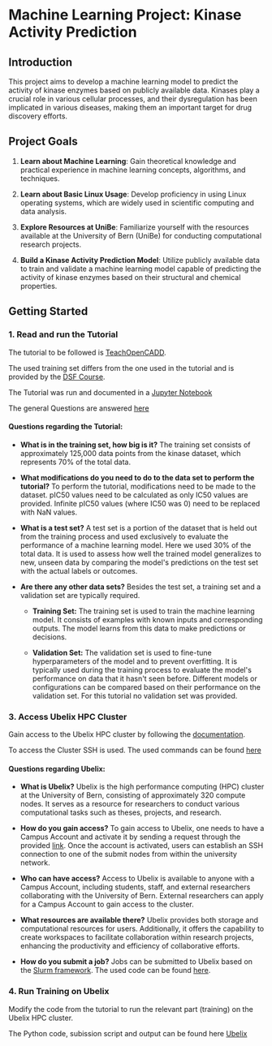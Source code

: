 # Machine Learning Project: Kinase Activity Prediction

## Introduction

This project aims to develop a machine learning model to predict the activity of kinase enzymes based on publicly available data. Kinases play a crucial role in various cellular processes, and their dysregulation has been implicated in various diseases, making them an important target for drug discovery efforts.

## Project Goals

1. **Learn about Machine Learning**: Gain theoretical knowledge and practical experience in machine learning concepts, algorithms, and techniques.

2. **Learn about Basic Linux Usage**: Develop proficiency in using Linux operating systems, which are widely used in scientific computing and data analysis.

3. **Explore Resources at UniBe**: Familiarize yourself with the resources available at the University of Bern (UniBe) for conducting computational research projects.

4. **Build a Kinase Activity Prediction Model**: Utilize publicly available data to train and validate a machine learning model capable of predicting the activity of kinase enzymes based on their structural and chemical properties.

## Getting Started

### 1. Read and run the Tutorial

The tutorial to be followed is [TeachOpenCADD](https://projects.volkamerlab.org/teachopencadd/talktorials/T022_ligand_based_screening_neural_network.html).

The used training set differs from the one used in the tutorial and is provided by the [DSF Course](https://cloud-new.gdb.tools/index.php/s/ZfZM7itQf3rm6Sw).

The Tutorial was run and documented in a [Jupyter Notebook](Tutorial.ipynb)

The general Questions are answered [here](QUESTIONS.md)

#### **Questions regarding the Tutorial:**

- **What is in the training set, how big is it?** The training set consists of approximately 125,000 data points from the kinase dataset, which represents 70% of the total data.

- **What modifications do you need to do to the data set to perform the tutorial?** To perform the tutorial, modifications need to be made to the dataset. pIC50 values need to be calculated as only IC50 values are provided. Infinite pIC50 values (where IC50 was 0) need to be replaced with NaN values.

- **What is a test set?** A test set is a portion of the dataset that is held out from the training process and used exclusively to evaluate the performance of a machine learning model. Here we used 30% of the total data. It is used to assess how well the trained model generalizes to new, unseen data by comparing the model's predictions on the test set with the actual labels or outcomes.

- **Are there any other data sets?** Besides the test set, a training set and a validation set are typically required.
    - **Training Set:** The training set is used to train the machine learning model. It consists of examples with known inputs and corresponding outputs. The model learns from this data to make predictions or decisions.

    - **Validation Set:** The validation set is used to fine-tune hyperparameters of the model and to prevent overfitting. It is typically used during the training process to evaluate the model's performance on data that it hasn't seen before. Different models or configurations can be compared based on their performance on the validation set. For this tutorial no validation set was provided. 

### 3. Access Ubelix HPC Cluster
Gain access to the Ubelix HPC cluster by following the [documentation](https://hpc-unibe-ch.github.io/).

To access the Cluster SSH is used. The used commands can be found [here](Ubelix/Documentation.ipynb)

#### **Questions regarding Ubelix:**

- **What is Ubelix?** Ubelix is the high performance computing (HPC) cluster at the University of Bern, consisting of approximately 320 compute nodes. It serves as a resource for researchers to conduct various computational tasks such as theses, projects, and research.

- **How do you gain access?** To gain access to Ubelix, one needs to have a Campus Account and activate it by sending a request through the provided [link](https://serviceportal.unibe.ch/hpc). Once the account is activated, users can establish an SSH connection to one of the submit nodes from within the university network.

- **Who can have access?** Access to Ubelix is available to anyone with a Campus Account, including students, staff, and external researchers collaborating with the University of Bern. External researchers can apply for a Campus Account to gain access to the cluster.

- **What resources are available there?** Ubelix provides both storage and computational resources for users. Additionally, it offers the capability to create workspaces to facilitate collaboration within research projects, enhancing the productivity and efficiency of collaborative efforts.

- **How do you submit a job?** Jobs can be submitted to Ubelix based on the [Slurm framework](https://slurm.schedmd.com/overview.html). The used code can be found [here](Ubelix).


### 4. Run Training on Ubelix
Modify the code from the tutorial to run the relevant part (training) on the Ubelix HPC cluster. 

The Python code, subission script and output can be found here [Ubelix](Ubelix)

